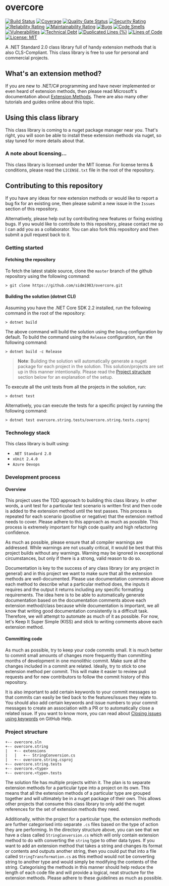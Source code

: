# overcore

[![Build Status](https://dev.azure.com/sid1983/overcore/_apis/build/status/sidm1983.overcore?branchName=master)](https://dev.azure.com/sid1983/overcore/_build/latest?definitionId=2&branchName=master)
[![Coverage](https://sonarcloud.io/api/project_badges/measure?project=sidm1983_overcore&metric=coverage)](https://sonarcloud.io/dashboard?id=sidm1983_overcore)
[![Quality Gate Status](https://sonarcloud.io/api/project_badges/measure?project=sidm1983_overcore&metric=alert_status)](https://sonarcloud.io/dashboard?id=sidm1983_overcore)
[![Security Rating](https://sonarcloud.io/api/project_badges/measure?project=sidm1983_overcore&metric=security_rating)](https://sonarcloud.io/dashboard?id=sidm1983_overcore)
[![Reliability Rating](https://sonarcloud.io/api/project_badges/measure?project=sidm1983_overcore&metric=reliability_rating)](https://sonarcloud.io/dashboard?id=sidm1983_overcore)
[![Maintainability Rating](https://sonarcloud.io/api/project_badges/measure?project=sidm1983_overcore&metric=sqale_rating)](https://sonarcloud.io/dashboard?id=sidm1983_overcore)
[![Bugs](https://sonarcloud.io/api/project_badges/measure?project=sidm1983_overcore&metric=bugs)](https://sonarcloud.io/dashboard?id=sidm1983_overcore)
[![Code Smells](https://sonarcloud.io/api/project_badges/measure?project=sidm1983_overcore&metric=code_smells)](https://sonarcloud.io/dashboard?id=sidm1983_overcore)
[![Vulnerabilities](https://sonarcloud.io/api/project_badges/measure?project=sidm1983_overcore&metric=vulnerabilities)](https://sonarcloud.io/dashboard?id=sidm1983_overcore)
[![Technical Debt](https://sonarcloud.io/api/project_badges/measure?project=sidm1983_overcore&metric=sqale_index)](https://sonarcloud.io/dashboard?id=sidm1983_overcore)
[![Duplicated Lines (%)](https://sonarcloud.io/api/project_badges/measure?project=sidm1983_overcore&metric=duplicated_lines_density)](https://sonarcloud.io/dashboard?id=sidm1983_overcore)
[![Lines of Code](https://sonarcloud.io/api/project_badges/measure?project=sidm1983_overcore&metric=ncloc)](https://sonarcloud.io/dashboard?id=sidm1983_overcore)
[![License: MIT](https://img.shields.io/badge/License-MIT-yellow.svg)](https://opensource.org/licenses/MIT)

A .NET Standard 2.0 class library full of handy extension methods that is also CLS-Compliant. This class library is free to use for personal and commercial projects.

## What's an extension method?

If you are new to .NET/C# programming and have never implemented or even heard of extension methods, then please read Microsoft's documentation about [Extension Methods](https://docs.microsoft.com/en-us/dotnet/csharp/programming-guide/classes-and-structs/extension-methods). There are also many other tutorials and guides online about this topic.

## Using this class library

This class library is coming to a nuget package manager near you. That's right, you will soon be able to install these extension methods via nuget, so stay tuned for more details about that.

### A note about licensing...

This class library is licensed under the MIT license. For license terms & conditions, please read the `LICENSE.txt` file in the root of the repository.

## Contributing to this repository

If you have any ideas for new extension methods or would like to report a bug fix for an existing one, then please submit a new issue in the `Issues` section of this repository.

Alternatively, please help out by contributing new features or fixing existing bugs. If you would like to contribute to this repository, please contact me so I can add you as a collaborator. You can also fork this repository and then submit a pull request back to it.

### Getting started

#### Fetching the repository

To fetch the latest stable source, clone the `master` branch of the github repository using the following command:

`> git clone https://github.com/sidm1983/overcore.git`

#### Building the solution (dotnet CLI)

Assuming you have the .NET Core SDK 2.2 installed, run the following command in the root of the repository:

`> dotnet build`

The above command will build the solution using the `Debug` configuration by default. To build the command using the `Release` configuration, run the following command:

`> dotnet build -c Release`

> **Note**: Building the solution will automatically generate a nuget package for each project in the solution. This solution/projects are set up in this manner intentionally. Please read the [Project structure](#project-structure) section below for an explanation of the setup.

To execute all the unit tests from all the projects in the solution, run:

`> dotnet test`

Alternatively, you can execute the tests for a specific project by running the following command:

`> dotnet test overcore.string.tests/overcore.string.tests.csproj`

### Technology stack

This class library is built using:
* `.NET Standard 2.0`
* `xUnit 2.4.0`
* `Azure Devops`

### Development process

#### Overview

This project uses the TDD approach to building this class library. In other words, a unit test for a particular test scenario is written first and then code is added to the extension method until the test passes. This process is repeated for each scenario (positive or negative) that the extension method needs to cover. Please adhere to this approach as much as possible. This process is extremely important for high code quality and high refactoring confidence.

As much as possible, please ensure that all compiler warnings are addressed. While warnings are not usually critical, it would be best that this project builds without any warnings. Warning may be ignored in exceptional circumstances, but only if there is a strong, valid reason to do so.

Documentation is key to the success of any class library (or any project in general) and in this project we want to make sure that all the extension methods are well-documented. Please use documentation comments above each method to describe what a particular method does, the inputs it requires and the output it returns including any specific formatting requirements. The idea here is to be able to automatically generate documentation based on the documentation comments above each extension method/class because while documentation is important, we all know that writing good documentation consistently is a difficult task. Therefore, we will attempt to automate as much of it as possible. For now, let's Keep It Super Simple (KISS) and stick to writing comments above each extension method.

#### Committing code

As much as possible, try to keep your code commits small. It is much better to commit small amounts of changes more frequently than committing months of development in one monolithic commit. Make sure all the changes included in a commit are related. Ideally, try to stick to one extension method per commit. This will make it easier to review pull requests and for new contributors to follow the commit history of this repository.

It is also important to add certain keywords to your commit messages so that commits can easily be tied back to the features/issues they relate to. You should also add certain keywords and issue numbers to your commit messages to create an association with a PR or to automatically close a related issue. If you want to know more, you can read about [Closing issues using keywords](https://help.github.com/en/articles/closing-issues-using-keywords) on GitHub Help.

### Project structure
```
+-- overcore.sln
+-- overcore.string
|   +-- extensions
|   |   +-- StringConversion.cs
|   +-- overcore.string.csproj
+-- overcore.string.tests
+-- overcore.<type>
+-- overcore.<type>.tests
```
The solution file has multiple projects within it. The plan is to separate extension methods for a particular type into a project on its own. This means that all the extension methods of a particular type are grouped together and will ultimately be in a nuget package of their own. This allows other projects that consume this class library to only add the nuget references for the set of extension methods they need.

Additionally, within the project for a particular type, the extension methods are further categorised into separate `.cs` files based on the type of action they are performing. In the directory structure above, you can see that we have a class called `StringConversion.cs` which will only contain extension method to do with converting the `string` type to other data types. If you want to add an extension method that takes a string and changes its format or contents and outputs another string, then you could put that into a file called `StringTransformation.cs` as this method would not be converting string to another type and would simply be modifying the contents of the string. Categorising the methods in this manner should help reduce the length of each code file and will provide a logical, neat structure for the extension methods. Please adhere to these guidelines as much as possible.